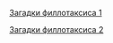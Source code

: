 [Загадки филлотаксиса 1](https://www.youtube.com/watch?v=auUNVPMypf0)

[Загадки филлотаксиса 2](https://www.youtube.com/watch?v=pnFLl37wOJU)

